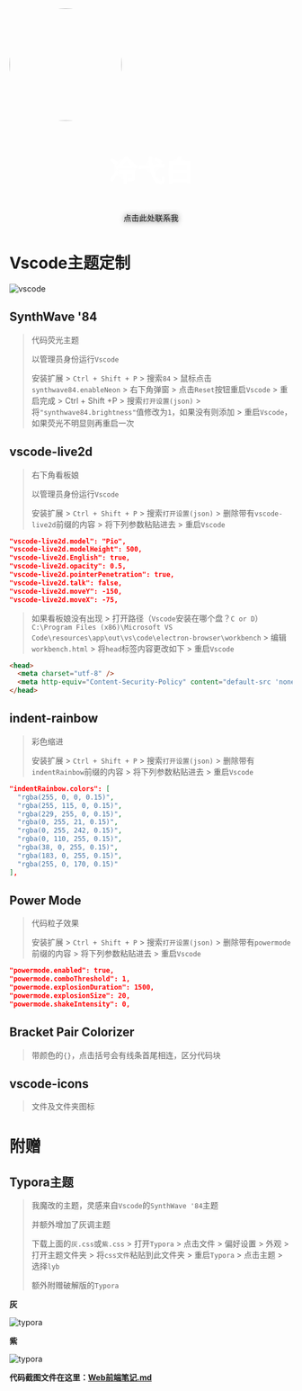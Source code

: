 <img src="http://lengyibai.gitee.io/img-bed/img/lyb.png" style="width:200px;margin:0 auto;border-radius:50%" />

<p style="font-size:50px;font-weight:bold;width:100%;text-align:center;color:#fff;text-shadow:0 0 15px">冷弋白</p>
<p style="text-align:center;color:#aaa;position: relative;top:-10px;text-shadow:0 0 10px"><a href='https://wpa.qq.com/msgrd?v=3&uin=1329670984&site=qq&menu=yes' style='text-decoration: none;
'>点击此处联系我</a></p>



# Vscode主题定制

![vscode](http://lengyibai.gitee.io/theme-customization/img/vscode.png)

## SynthWave '84

> 代码荧光主题
>
> 以管理员身份运行`Vscode`
>
> 安装扩展 > `Ctrl + Shift + P` > 搜索`84` > 鼠标点击`synthwave84.enableNeon` > 右下角弹窗 > 点击`Reset`按钮重启`Vscode` > 重启完成 > Ctrl + Shift +P > 搜索`打开设置(json)` > 将`"synthwave84.brightness"`值修改为`1`，如果没有则添加 > 重启`Vscode`，如果荧光不明显则再重启一次

## vscode-live2d

> 右下角看板娘
>
> 以管理员身份运行`Vscode`
>
> 安装扩展 > `Ctrl + Shift + P` > 搜索`打开设置(json)` > 删除带有`vscode-live2d`前缀的内容 > 将下列参数粘贴进去 >  重启`Vscode`

```json
"vscode-live2d.model": "Pio",
"vscode-live2d.modelHeight": 500,
"vscode-live2d.English": true,
"vscode-live2d.opacity": 0.5,
"vscode-live2d.pointerPenetration": true,
"vscode-live2d.talk": false,
"vscode-live2d.moveY": -150,
"vscode-live2d.moveX": -75,
```

> 如果看板娘没有出现 > 打开路径（`Vscode`安装在哪个盘？`C or D`） `C:\Program Files (x86)\Microsoft VS Code\resources\app\out\vs\code\electron-browser\workbench` > 编辑`workbench.html` > 将`head`标签内容更改如下 > 重启`Vscode`

```html
<head>
  <meta charset="utf-8" />
  <meta http-equiv="Content-Security-Policy" content="default-src 'none'; img-src 'self' https: data: blob: vscode-remote-resource:; media-src 'none'; frame-src 'self' vscode-webview: https://*.vscode-webview-test.com; object-src 'self'; script-src 'self' 'unsafe-inline' 'unsafe-eval'; style-src 'self' 'unsafe-inline'; connect-src 'self' https:; font-src 'self' https: vscode-remote-resource:;"/>
</head>
```

## indent-rainbow

> 彩色缩进
>
> 安装扩展 > `Ctrl + Shift + P` > 搜索`打开设置(json)` > 删除带有`indentRainbow`前缀的内容 >  将下列参数粘贴进去 > 重启`Vscode`

```json
"indentRainbow.colors": [
  "rgba(255, 0, 0, 0.15)",
  "rgba(255, 115, 0, 0.15)",
  "rgba(229, 255, 0, 0.15)",
  "rgba(0, 255, 21, 0.15)",
  "rgba(0, 255, 242, 0.15)",
  "rgba(0, 110, 255, 0.15)",
  "rgba(38, 0, 255, 0.15)",
  "rgba(183, 0, 255, 0.15)",
  "rgba(255, 0, 170, 0.15)"
],
```

## Power Mode

> 代码粒子效果
>
> 安装扩展 > `Ctrl + Shift + P` > 搜索`打开设置(json)` > 删除带有`powermode`前缀的内容 >  将下列参数粘贴进去 > 重启`Vscode`

```json
"powermode.enabled": true,
"powermode.comboThreshold": 1,
"powermode.explosionDuration": 1500,
"powermode.explosionSize": 20,
"powermode.shakeIntensity": 0,
```

## Bracket Pair Colorizer

> 带颜色的`{}`，点击括号会有线条首尾相连，区分代码块

## vscode-icons

> 文件及文件夹图标

# 附赠

## Typora主题

> 我魔改的主题，灵感来自`Vscode`的`SynthWave '84`主题
>
> 并额外增加了灰调主题
>
> 下载上面的`灰.css`或`紫.css` > 打开`Typora`  > 点击文件 > 偏好设置 > 外观 > 打开主题文件夹 > 将`css文件`粘贴到此文件夹 > 重启`Typora` > 点击主题 > 选择`lyb`
>
> 额外附赠破解版的`Typora`

**灰**

![typora](http://lengyibai.gitee.io/theme-customization/img/gray.png)

**紫**

![typora](http://lengyibai.gitee.io/theme-customization/img/purple.png)

**代码截图文件在这里：[Web前端笔记.md](https://gitee.com/lengyibai/web-notes/blob/master/HTML+CSS+JS/Web/Web.md#reduce-%E9%AB%98%E7%BA%A7%E8%AF%AD%E6%B3%95%E5%90%88%E9%9B%86)**

